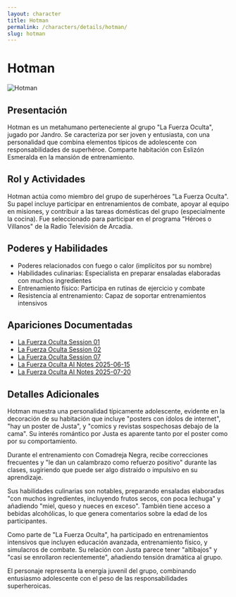 ```yaml
---
layout: character
title: Hotman
permalink: /characters/details/hotman/
slug: hotman
---
```


# Hotman

<div class="character-photo">
  <img src="{{ site.baseurl }}/assets/img/characters/Hotman.png" alt="Hotman" />
</div>

## Presentación
Hotman es un metahumano perteneciente al grupo "La Fuerza Oculta", jugado por Jandro. Se caracteriza por ser joven y entusiasta, con una personalidad que combina elementos típicos de adolescente con responsabilidades de superhéroe. Comparte habitación con Eslizón Esmeralda en la mansión de entrenamiento.

## Rol y Actividades
Hotman actúa como miembro del grupo de superhéroes "La Fuerza Oculta". Su papel incluye participar en entrenamientos de combate, apoyar al equipo en misiones, y contribuir a las tareas domésticas del grupo (especialmente la cocina). Fue seleccionado para participar en el programa "Héroes o Villanos" de la Radio Televisión de Arcadia.

## Poderes y Habilidades
- Poderes relacionados con fuego o calor (implícitos por su nombre)
- Habilidades culinarias: Especialista en preparar ensaladas elaboradas con muchos ingredientes
- Entrenamiento físico: Participa en rutinas de ejercicio y combate
- Resistencia al entrenamiento: Capaz de soportar entrenamientos intensivos

## Apariciones Documentadas
- [La Fuerza Oculta Session 01](../../campaigns/la-fuerza-oculta/manual-notes/session-01.md)
- [La Fuerza Oculta Session 02](../../campaigns/la-fuerza-oculta/manual-notes/session-02.md)
- [La Fuerza Oculta Session 07](../../campaigns/la-fuerza-oculta/manual-notes/session-07.md)
- [La Fuerza Oculta AI Notes 2025-06-15](../../campaigns/la-fuerza-oculta/ai-notes/2025-06-15-gemini-notes.md)
- [La Fuerza Oculta AI Notes 2025-07-20](../../campaigns/la-fuerza-oculta/ai-notes/2025-07-20-gemini-notes.md)

## Detalles Adicionales
Hotman muestra una personalidad típicamente adolescente, evidente en la decoración de su habitación que incluye "posters con ídolos de internet", "hay un poster de Justa", y "comics y revistas sospechosas debajo de la cama". Su interés romántico por Justa es aparente tanto por el poster como por su comportamiento.

Durante el entrenamiento con Comadreja Negra, recibe correcciones frecuentes y "le dan un calambrazo como refuerzo positivo" durante las clases, sugiriendo que puede ser algo distraído o impulsivo en su aprendizaje.

Sus habilidades culinarias son notables, preparando ensaladas elaboradas "con muchos ingredientes, incluyendo frutos secos, con poca lechuga" y añadiendo "miel, queso y nueces en exceso". También tiene acceso a bebidas alcohólicas, lo que genera comentarios sobre la edad de los participantes.

Como parte de "La Fuerza Oculta", ha participado en entrenamientos intensivos que incluyen educación avanzada, entrenamiento físico, y simulacros de combate. Su relación con Justa parece tener "altibajos" y "casi se enrollaron recientemente", añadiendo tensión dramática al grupo.

El personaje representa la energía juvenil del grupo, combinando entusiasmo adolescente con el peso de las responsabilidades superheroicas.